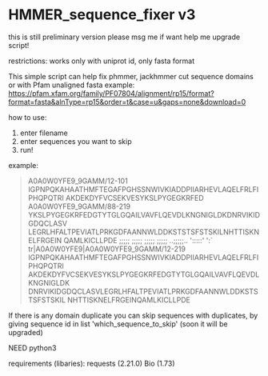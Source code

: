 # HMMER_sequence_fixer v3
this is still preliminary version
please msg me if want help me upgrade script!

restrictions: works only with uniprot id, only fasta format

This simple script can help fix phmmer, jackhmmer cut sequence domains or with Pfam unaligned fasta 
example: https://pfam.xfam.org/family/PF07804/alignment/rp15/format?format=fasta&alnType=rp15&order=t&case=u&gaps=none&download=0

how to use: 
1. enter filename
2. enter sequences you want to skip
3. run!

example:
>A0A0W0YFE9_9GAMM/12-101
IGPNPQKAHAATHMFTEGAFPGHSSNWIVKIADDPIIARHEVLAQELFRLFIPHQPQTRI
AKDEKDYFVCSEKVESYKSLPYGEGKRFED
>A0A0W0YFE9_9GAMM/88-219
YKSLPYGEGKRFEDGTYTGLGQAILVAVFLQEVDLKNGNIGLDKDNRVIKIDGDQCLASV
LEGRLHFALTPEVIATLPRKGDFAANNWLDDKSTSTSFSTSKILNHTTISKNELFRGEIN
QAMLKICLLPDE
   ;;;;;
   ;;;;;
   ;;;;;
   ;;;;;
 ..;;;;;..
  ':::::'
    ':`
>tr|A0A0W0YFE9|A0A0W0YFE9_9GAMM/12-219
IGPNPQKAHAATHMFTEGAFPGHSSNWIVKIADDPIIARHEVLAQELFRLFIPHQPQTRI
AKDEKDYFVCSEKVESYKSLPYGEGKRFEDGTYTGLGQAILVAVFLQEVDLKNGNIGLDK
DNRVIKIDGDQCLASVLEGRLHFALTPEVIATLPRKGDFAANNWLDDKSTSTSFSTSKIL
NHTTISKNELFRGEINQAMLKICLLPDE

If there is any domain duplicate you can skip sequences with duplicates, by giving sequence id in list 'which_sequence_to_skip' 
(soon it will be upgraded)

NEED python3

requirements (libaries):
requests (2.21.0)
Bio (1.73)
